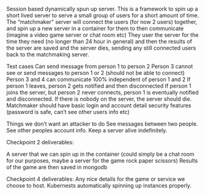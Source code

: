Session based dynamically spun up server.
This is a framework to spin up a short lived server to serve a small group of users for a short amount of time. The “matchmaker” server will connect the users (for now 2 users) together, and spin up a new server in a container for them to then communicate (imagine a video game server or chat room etc) They user the server for the time they need (no longer than 24 hour in general) and then the results of the server are saved and the server dies, sending any still connected users back to the matchmaking server.


Test cases
Can send message from person 1 to person 2
Person 3 cannot see or send messages to person 1 or 2 (should not be able to connect)
Person 3 and 4 can communicate 100% independent of person 1 and 2
If person 1 leaves, person 2 gets notified and then disconnected
If person 1 joins the server, but person 2 never connects, person 1 is eventually notified and disconnected.
If there is nobody on the server, the server should die.
Matchmaker should have basic login and account detail security features (password is safe, can’t see other users info etc)

Things we don’t want an attacker to do
See messages between two people.
See other peoples account info. 
Keep a server alive indefinitely.

Checkpoint 2 deliverables:



A server that we can spin up in the container (could simply be a chat room for our purposes, maybe a server for the game rock paper scissors)
Results of the game are then saved in mongodb

Checkpoint 4 deliverables:
Any nice details for the game or service we choose to host.
Kubernests automatically spinning up instances properly.

